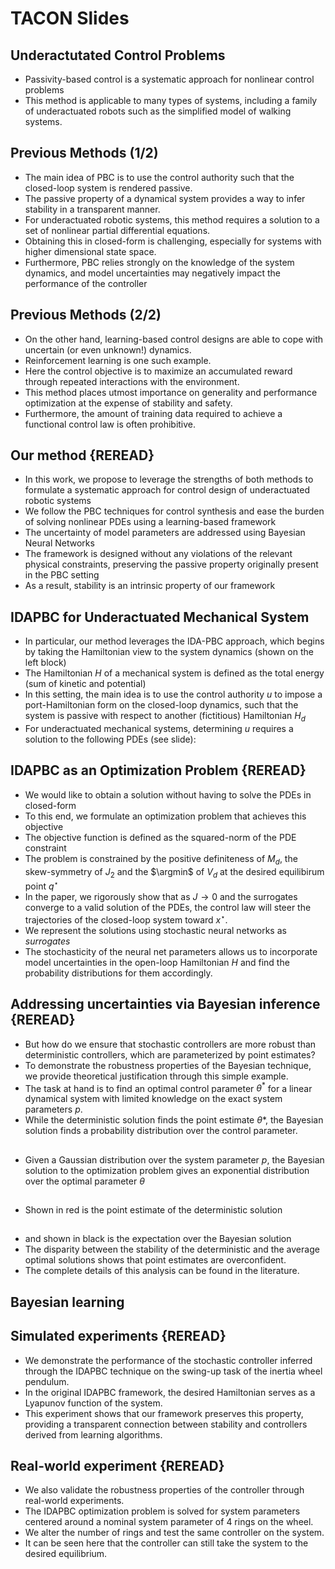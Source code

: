 # TACON Slides

## Underactutated Control Problems
* Passivity-based control is a systematic approach for nonlinear control problems 
* This method is applicable to many types of systems, including a family of underactuated robots such as the simplified model of walking systems.

## Previous Methods (1/2)
* The main idea of PBC is to use the control authority such that the closed-loop system is rendered passive.
* The passive property of a dynamical system provides a way to infer stability in a transparent manner.  
* For underactuated robotic systems, this method requires a solution to a set of nonlinear partial differential equations.
* Obtaining this in closed-form is challenging, especially for systems with higher dimensional state space.
* Furthermore, PBC relies strongly on the knowledge of the system dynamics, and model uncertainties may negatively impact the performance of the controller

## Previous Methods (2/2)
* On the other hand, learning-based control designs are able to cope with uncertain (or even unknown!) dynamics.
* Reinforcement learning is one such example. 
* Here the control objective is to maximize an accumulated reward through repeated interactions with the environment.
* This method places utmost importance on generality and performance optimization at the expense of stability and safety.
* Furthermore, the amount of training data required to achieve a functional control law is often prohibitive.

## Our method {REREAD}
* In this work, we propose to leverage the strengths of both methods to formulate a systematic approach for control design of underactuated robotic systems
* We follow the PBC techniques for control synthesis and ease the burden of solving nonlinear PDEs using a learning-based framework
* The uncertainty of model parameters are addressed using Bayesian Neural Networks
* The framework is designed without any violations of the relevant physical constraints, preserving the passive property originally present in the PBC setting
* As a result, stability is an intrinsic property of our framework


## IDAPBC for Underactuated Mechanical System
* In particular, our method leverages the IDA-PBC approach, which begins by taking the Hamiltonian view to the system dynamics (shown on the left block)
* The Hamiltonian $H$ of a mechanical system is defined as the total energy (sum of kinetic and potential)
* In this setting, the main idea is to use the control authority $u$ to impose a port-Hamiltonian form on the closed-loop dynamics, such that the system is passive with respect to another (fictitious) Hamiltonian $H_d$
* For underactuated mechanical systems, determining $u$ requires a solution to the following PDEs (see slide):

## IDAPBC as an Optimization Problem {REREAD}
* We would like to obtain a solution without having to solve the PDEs in closed-form
* To this end, we formulate an optimization problem that achieves this objective 
* The objective function is defined as the squared-norm of the PDE constraint
* The problem is constrained by the positive definiteness of $M_d$, the skew-symmetry of $J_2$ and the $\argmin$ of $V_d$ at the desired equilibirum point $q^\star$
* In the paper, we rigorously show that as $J \to 0$ and the surrogates converge to a valid solution of the PDEs, the control law will steer the trajectories of the closed-loop system toward $x^\star$.
* We represent the solutions using stochastic neural networks as *surrogates*
* The stochasticity of the neural net parameters allows us to incorporate model uncertainties in the open-loop Hamiltonian $H$ and find the probability distributions for them accordingly.


## Addressing uncertainties via Bayesian inference {REREAD}
<!-- * We are handling system parameter uncertainties through the stochastic NN. -->
* But how do we ensure that stochastic controllers are more robust than deterministic controllers, which are parameterized by point estimates?
* To demonstrate the robustness properties of the Bayesian technique, we provide theoretical justification through this simple example. 
* The task at hand is to find an optimal control parameter $\theta^*$ for a linear dynamical system with limited knowledge on the exact system parameters $p$.
* While the deterministic solution finds the point estimate $\theta*$, the Bayesian solution finds a probability distribution over the control parameter.

##
* Given a Gaussian distribution over the system parameter $p$, the Bayesian solution to the optimization problem gives an exponential distribution over the optimal parameter $\theta$

##
* Shown in red is the point estimate of the deterministic solution

##
* and shown in black is the expectation over the Bayesian solution
* The disparity between the stability of the deterministic and the average optimal solutions shows that point estimates are overconfident.
* The complete details of this analysis can be found in the literature.

## Bayesian learning

## Simulated experiments {REREAD}

* We demonstrate the performance of the stochastic controller inferred through the IDAPBC technique on the swing-up task of the inertia wheel pendulum.
* In the original IDAPBC framework, the desired Hamiltonian serves as a Lyapunov
function of the system. 
* This experiment shows that our framework preserves this property, providing a
transparent connection between stability and controllers derived from learning
algorithms.

## Real-world experiment {REREAD}

* We also validate the robustness properties of the controller through real-world experiments.
* The IDAPBC optimization problem is solved for system parameters centered around a nominal system parameter of 4 rings on the wheel.
* We alter the number of rings and test the same controller on the system.
* It can be seen here that the controller can still take the system to the desired equilibrium.




